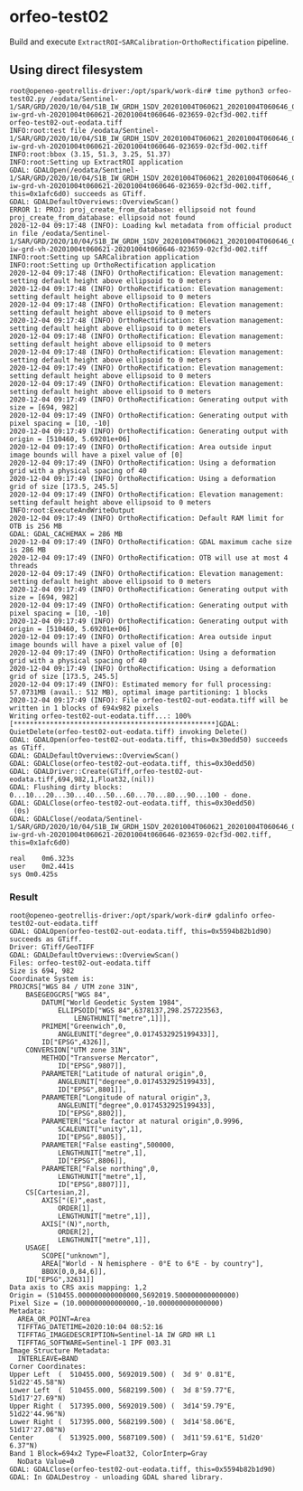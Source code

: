 # orfeo-test02

Build and execute `ExtractROI`-`SARCalibration`-`OrthoRectification` pipeline.

## Using direct filesystem

    root@openeo-geotrellis-driver:/opt/spark/work-dir# time python3 orfeo-test02.py /eodata/Sentinel-1/SAR/GRD/2020/10/04/S1B_IW_GRDH_1SDV_20201004T060621_20201004T060646_023659_02CF3D_593D.SAFE/measurement/s1b-iw-grd-vh-20201004t060621-20201004t060646-023659-02cf3d-002.tiff  orfeo-test02-out-eodata.tiff
    INFO:root:test file /eodata/Sentinel-1/SAR/GRD/2020/10/04/S1B_IW_GRDH_1SDV_20201004T060621_20201004T060646_023659_02CF3D_593D.SAFE/measurement/s1b-iw-grd-vh-20201004t060621-20201004t060646-023659-02cf3d-002.tiff
    INFO:root:bbox (3.15, 51.3, 3.25, 51.37)
    INFO:root:Setting up ExtractROI application
    GDAL: GDALOpen(/eodata/Sentinel-1/SAR/GRD/2020/10/04/S1B_IW_GRDH_1SDV_20201004T060621_20201004T060646_023659_02CF3D_593D.SAFE/measurement/s1b-iw-grd-vh-20201004t060621-20201004t060646-023659-02cf3d-002.tiff, this=0x1afc6d0) succeeds as GTiff.
    GDAL: GDALDefaultOverviews::OverviewScan()
    ERROR 1: PROJ: proj_create_from_database: ellipsoid not found
    proj_create_from_database: ellipsoid not found
    2020-12-04 09:17:48 (INFO): Loading kwl metadata from official product in file /eodata/Sentinel-1/SAR/GRD/2020/10/04/S1B_IW_GRDH_1SDV_20201004T060621_20201004T060646_023659_02CF3D_593D.SAFE/measurement/s1b-iw-grd-vh-20201004t060621-20201004t060646-023659-02cf3d-002.tiff
    INFO:root:Setting up SARCalibration application
    INFO:root:Setting up OrthoRectification application
    2020-12-04 09:17:48 (INFO) OrthoRectification: Elevation management: setting default height above ellipsoid to 0 meters
    2020-12-04 09:17:48 (INFO) OrthoRectification: Elevation management: setting default height above ellipsoid to 0 meters
    2020-12-04 09:17:48 (INFO) OrthoRectification: Elevation management: setting default height above ellipsoid to 0 meters
    2020-12-04 09:17:48 (INFO) OrthoRectification: Elevation management: setting default height above ellipsoid to 0 meters
    2020-12-04 09:17:48 (INFO) OrthoRectification: Elevation management: setting default height above ellipsoid to 0 meters
    2020-12-04 09:17:48 (INFO) OrthoRectification: Elevation management: setting default height above ellipsoid to 0 meters
    2020-12-04 09:17:49 (INFO) OrthoRectification: Elevation management: setting default height above ellipsoid to 0 meters
    2020-12-04 09:17:49 (INFO) OrthoRectification: Elevation management: setting default height above ellipsoid to 0 meters
    2020-12-04 09:17:49 (INFO) OrthoRectification: Generating output with size = [694, 982]
    2020-12-04 09:17:49 (INFO) OrthoRectification: Generating output with pixel spacing = [10, -10]
    2020-12-04 09:17:49 (INFO) OrthoRectification: Generating output with origin = [510460, 5.69201e+06]
    2020-12-04 09:17:49 (INFO) OrthoRectification: Area outside input image bounds will have a pixel value of [0]
    2020-12-04 09:17:49 (INFO) OrthoRectification: Using a deformation grid with a physical spacing of 40
    2020-12-04 09:17:49 (INFO) OrthoRectification: Using a deformation grid of size [173.5, 245.5]
    2020-12-04 09:17:49 (INFO) OrthoRectification: Elevation management: setting default height above ellipsoid to 0 meters
    INFO:root:ExecuteAndWriteOutput
    2020-12-04 09:17:49 (INFO) OrthoRectification: Default RAM limit for OTB is 256 MB
    GDAL: GDAL_CACHEMAX = 286 MB
    2020-12-04 09:17:49 (INFO) OrthoRectification: GDAL maximum cache size is 286 MB
    2020-12-04 09:17:49 (INFO) OrthoRectification: OTB will use at most 4 threads
    2020-12-04 09:17:49 (INFO) OrthoRectification: Elevation management: setting default height above ellipsoid to 0 meters
    2020-12-04 09:17:49 (INFO) OrthoRectification: Generating output with size = [694, 982]
    2020-12-04 09:17:49 (INFO) OrthoRectification: Generating output with pixel spacing = [10, -10]
    2020-12-04 09:17:49 (INFO) OrthoRectification: Generating output with origin = [510460, 5.69201e+06]
    2020-12-04 09:17:49 (INFO) OrthoRectification: Area outside input image bounds will have a pixel value of [0]
    2020-12-04 09:17:49 (INFO) OrthoRectification: Using a deformation grid with a physical spacing of 40
    2020-12-04 09:17:49 (INFO) OrthoRectification: Using a deformation grid of size [173.5, 245.5]
    2020-12-04 09:17:49 (INFO): Estimated memory for full processing: 57.0731MB (avail.: 512 MB), optimal image partitioning: 1 blocks
    2020-12-04 09:17:49 (INFO): File orfeo-test02-out-eodata.tiff will be written in 1 blocks of 694x982 pixels
    Writing orfeo-test02-out-eodata.tiff...: 100% [**************************************************]GDAL: QuietDelete(orfeo-test02-out-eodata.tiff) invoking Delete()
    GDAL: GDALOpen(orfeo-test02-out-eodata.tiff, this=0x30edd50) succeeds as GTiff.
    GDAL: GDALDefaultOverviews::OverviewScan()
    GDAL: GDALClose(orfeo-test02-out-eodata.tiff, this=0x30edd50)
    GDAL: GDALDriver::Create(GTiff,orfeo-test02-out-eodata.tiff,694,982,1,Float32,(nil))
    GDAL: Flushing dirty blocks: 0...10...20...30...40...50...60...70...80...90...100 - done.
    GDAL: GDALClose(orfeo-test02-out-eodata.tiff, this=0x30edd50)
     (0s)
    GDAL: GDALClose(/eodata/Sentinel-1/SAR/GRD/2020/10/04/S1B_IW_GRDH_1SDV_20201004T060621_20201004T060646_023659_02CF3D_593D.SAFE/measurement/s1b-iw-grd-vh-20201004t060621-20201004t060646-023659-02cf3d-002.tiff, this=0x1afc6d0)
    
    real	0m6.323s
    user	0m2.441s
    sys	0m0.425s


### Result
    
    root@openeo-geotrellis-driver:/opt/spark/work-dir# gdalinfo orfeo-test02-out-eodata.tiff 
    GDAL: GDALOpen(orfeo-test02-out-eodata.tiff, this=0x5594b82b1d90) succeeds as GTiff.
    Driver: GTiff/GeoTIFF
    GDAL: GDALDefaultOverviews::OverviewScan()
    Files: orfeo-test02-out-eodata.tiff
    Size is 694, 982
    Coordinate System is:
    PROJCRS["WGS 84 / UTM zone 31N",
        BASEGEOGCRS["WGS 84",
            DATUM["World Geodetic System 1984",
                ELLIPSOID["WGS 84",6378137,298.257223563,
                    LENGTHUNIT["metre",1]]],
            PRIMEM["Greenwich",0,
                ANGLEUNIT["degree",0.0174532925199433]],
            ID["EPSG",4326]],
        CONVERSION["UTM zone 31N",
            METHOD["Transverse Mercator",
                ID["EPSG",9807]],
            PARAMETER["Latitude of natural origin",0,
                ANGLEUNIT["degree",0.0174532925199433],
                ID["EPSG",8801]],
            PARAMETER["Longitude of natural origin",3,
                ANGLEUNIT["degree",0.0174532925199433],
                ID["EPSG",8802]],
            PARAMETER["Scale factor at natural origin",0.9996,
                SCALEUNIT["unity",1],
                ID["EPSG",8805]],
            PARAMETER["False easting",500000,
                LENGTHUNIT["metre",1],
                ID["EPSG",8806]],
            PARAMETER["False northing",0,
                LENGTHUNIT["metre",1],
                ID["EPSG",8807]]],
        CS[Cartesian,2],
            AXIS["(E)",east,
                ORDER[1],
                LENGTHUNIT["metre",1]],
            AXIS["(N)",north,
                ORDER[2],
                LENGTHUNIT["metre",1]],
        USAGE[
            SCOPE["unknown"],
            AREA["World - N hemisphere - 0°E to 6°E - by country"],
            BBOX[0,0,84,6]],
        ID["EPSG",32631]]
    Data axis to CRS axis mapping: 1,2
    Origin = (510455.000000000000000,5692019.500000000000000)
    Pixel Size = (10.000000000000000,-10.000000000000000)
    Metadata:
      AREA_OR_POINT=Area
      TIFFTAG_DATETIME=2020:10:04 08:52:16
      TIFFTAG_IMAGEDESCRIPTION=Sentinel-1A IW GRD HR L1
      TIFFTAG_SOFTWARE=Sentinel-1 IPF 003.31
    Image Structure Metadata:
      INTERLEAVE=BAND
    Corner Coordinates:
    Upper Left  (  510455.000, 5692019.500) (  3d 9' 0.81"E, 51d22'45.58"N)
    Lower Left  (  510455.000, 5682199.500) (  3d 8'59.77"E, 51d17'27.69"N)
    Upper Right (  517395.000, 5692019.500) (  3d14'59.79"E, 51d22'44.96"N)
    Lower Right (  517395.000, 5682199.500) (  3d14'58.06"E, 51d17'27.08"N)
    Center      (  513925.000, 5687109.500) (  3d11'59.61"E, 51d20' 6.37"N)
    Band 1 Block=694x2 Type=Float32, ColorInterp=Gray
      NoData Value=0
    GDAL: GDALClose(orfeo-test02-out-eodata.tiff, this=0x5594b82b1d90)
    GDAL: In GDALDestroy - unloading GDAL shared library.
